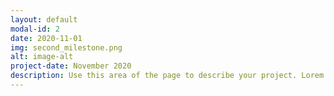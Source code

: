 ```yaml
---
layout: default
modal-id: 2
date: 2020-11-01
img: second_milestone.png
alt: image-alt
project-date: November 2020
description: Use this area of the page to describe your project. Lorem ipsum dolor sit amet, consectetur adipisicing elit. Mollitia neque assumenda ipsam nihil, molestias magnam, recusandae quos quis inventore quisquam velit asperiores, vitae? Reprehenderit soluta, eos quod consequuntur itaque. Nam.
---
```

